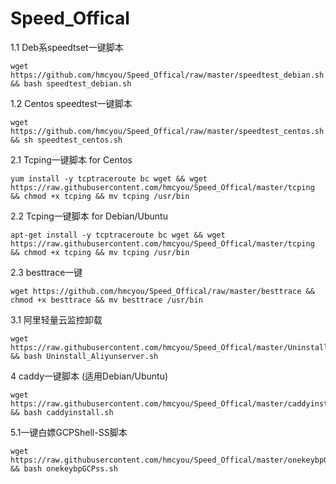 # Speed_Offical
1.1 Deb系speedtset一键脚本
```
wget https://github.com/hmcyou/Speed_Offical/raw/master/speedtest_debian.sh && bash speedtest_debian.sh
```
1.2 Centos speedtest一键脚本
```
wget https://github.com/hmcyou/Speed_Offical/raw/master/speedtest_centos.sh && sh speedtest_centos.sh
```

2.1 Tcping一键脚本 for Centos
```
yum install -y tcptraceroute bc wget && wget https://raw.githubusercontent.com/hmcyou/Speed_Offical/master/tcping && chmod +x tcping && mv tcping /usr/bin
```
2.2 Tcping一键脚本 for Debian/Ubuntu
```
apt-get install -y tcptraceroute bc wget && wget https://raw.githubusercontent.com/hmcyou/Speed_Offical/master/tcping && chmod +x tcping && mv tcping /usr/bin
```
2.3 besttrace一键
```
wget https://github.com/hmcyou/Speed_Offical/raw/master/besttrace && chmod +x besttrace && mv besttrace /usr/bin 
```
3.1 阿里轻量云监控卸载
```
wget https://raw.githubusercontent.com/hmcyou/Speed_Offical/master/Uninstall_Aliyunserver.sh && bash Uninstall_Aliyunserver.sh
```
4 caddy一键脚本 (适用Debian/Ubuntu)
```
wget https://raw.githubusercontent.com/hmcyou/Speed_Offical/master/caddyinstall.sh && bash caddyinstall.sh
```
5.1一键白嫖GCPShell-SS脚本
```
wget https://raw.githubusercontent.com/hmcyou/Speed_Offical/master/onekeybpGCPss.sh && bash onekeybpGCPss.sh
```
